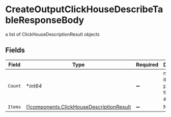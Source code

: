 # CreateOutputClickHouseDescribeTableResponseBody

a list of ClickHouseDescriptionResult objects


## Fields

| Field                                                                                              | Type                                                                                               | Required                                                                                           | Description                                                                                        |
| -------------------------------------------------------------------------------------------------- | -------------------------------------------------------------------------------------------------- | -------------------------------------------------------------------------------------------------- | -------------------------------------------------------------------------------------------------- |
| `Count`                                                                                            | **int64*                                                                                           | :heavy_minus_sign:                                                                                 | number of items present in the items array                                                         |
| `Items`                                                                                            | [][components.ClickHouseDescriptionResult](../../models/components/clickhousedescriptionresult.md) | :heavy_minus_sign:                                                                                 | N/A                                                                                                |